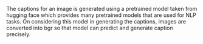 The captions for an image is generated using a pretrained model taken from hugging face which provides many pretrained models that are used for NLP tasks.
On considering this model in generating the captions, images are converted into bgr so that model can predict and generate caption precisely.
